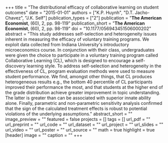 +++
title = "The distributional efficacy of collaborative learning on student outcomes"
date = "2015-01-01"
authors = ["K.P. Huynh", "D.T. Jacho-Chavez", "J.K. Self"]
publication_types = ["2"]
publication = "**The American Economist**, (60), 2, pp. 98-119"
publication_short = "**The American Economist**, (60), 2, pp. 98-119"
doi = "10.1177/056943451506000202"
abstract = "This study addresses self-selection and heterogeneity issues inherent in measuring the efficacy of voluntary training programs. We exploit data collected from Indiana University's introductory microeconomics course. In conjunction with their class, undergraduates were given the choice to participate in a voluntary training program called Collaborative Learning (CL), which is designed to encourage a self-discovery learning style. To address self-selection and heterogeneity in the effectiveness of CL, program evaluation methods were used to measure student performance. We find, amongst other things, that CL produces heterogeneous results e.g., the bottom 40 percentile of CL participants improved their performance the most, and that students at the higher end of the grade distribution achieve greater improvement in topic understanding. The latter is greater than can be associated with superior innate ability alone. Finally, parametric and non-parametric sensitivity analysis confirmed that the sign of the calculated treatment effects is robust to potential violations of the underlying assumptions."
abstract_short = ""
image_preview = ""
featured = false
projects = []
tags = []
url_pdf = ""
url_preprint = ""
url_code = ""
url_dataset = ""
url_project = ""
url_slides = ""
url_video = ""
url_poster = ""
url_source = ""
math = true
highlight = true
[header]
image = ""
caption = ""
+++
